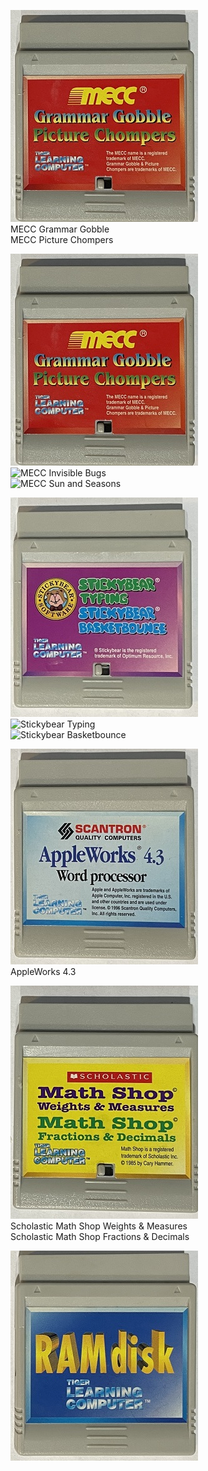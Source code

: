 ![MECC Grammar Gobble Picture Chompers Cartridge](/doc/images/MECCGrammarGobblePictureChompers.jpg)  
  MECC Grammar Gobble  
  MECC Picture Chompers

![MECC Invisible Bugs Sun and Seasons Cartridge](/doc/images/MECCGrammarGobblePictureChompers.jpg)  
  ![MECC Invisible Bugs](/file/INVISIBLE.BUGS.dsk)  
  ![MECC Sun and Seasons](/file/SEASONS.dsk)

![Stickybear Typing Basketbounce Cartridge](/doc/images/Stickybear.jpg)  
  ![Stickybear Typing](/file/STICKYBEAR.TYPING.dsk)  
  ![Stickybear Basketbounce](/file/BASKET.BOUNCE.dsk)

![AppleWorks 4.3 Cartridge](/doc/images/AppleWorks.jpg)  
  AppleWorks 4.3

![Scholastic Math Cartridge](/doc/images/ScholasticMath.jpg)  
  Scholastic Math Shop Weights & Measures  
  Scholastic Math Shop Fractions & Decimals

![RAM disk](/doc/images/RAMDisk.jpg)

